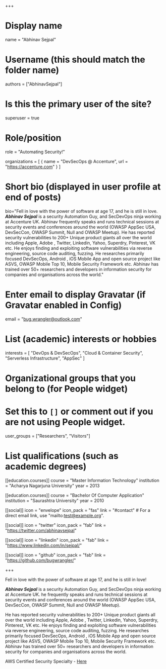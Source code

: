 +++
# Display name
name = "Abhinav Sejpal"

# Username (this should match the folder name)
authors = ["AbhinavSejpal"]

# Is this the primary user of the site?
superuser = true

# Role/position
role = "Automating Security!"

organizations = [ { name = "DevSecOps @ Accenture", url = "https://accenture.com" } ]

# Short bio (displayed in user profile at end of posts)
bio="Fell in love with the power of software at age 17, and he is still in love. ***Abhinav Sejpal*** is a security Automation Guy, and SecDevOps ninja working at  Accenture UK. Abhinav frequently speaks and runs technical sessions at security events and conferences around the world (OWASP AppSec USA, DevSecCon, OWASP Summit, Null and OWASP Meetup). He has reported security vulnerabilities to 200+ Unique product giants all over the world including Apple, Adobe , Twitter, Linkedin, Yahoo, Superdry, Pinterest, VK etc. He enjoys finding and exploiting software vulnerabilities via reverse engineering, source code auditing, fuzzing. He researches primarily focused DevSecOps, Android , iOS Mobile App and open source project like ASVS, OWASP Mobile Top 10, Mobile Security Framework etc. Abhinav has trained over 50+ researchers and developers in information security for companies and organisations across the world."

# Enter email to display Gravatar (if Gravatar enabled in Config)
email = "bug.wrangler@outlook.com"

# List (academic) interests or hobbies
interests = [
  "DevOps & DevSecOps",
  "Cloud & Container Security",
  "Serverless Infrastructure",
  "AppSec"
]

# Organizational groups that you belong to (for People widget)
#   Set this to `[]` or comment out if you are not using People widget.
user_groups = ["Researchers", "Visitors"]

# List qualifications (such as academic degrees)
[[education.courses]]
  course = "Master Information Technology"
  institution = "Acharya Nagarjuna University"
  year = 2013

[[education.courses]]
  course = "Bachelor Of Computer Application"
  institution = "Saurashtra University"
  year = 2010

[[social]]
  icon = "envelope"
  icon_pack = "fas"
  link = "#contact"  # For a direct email link, use "mailto:test@example.org".

[[social]]
  icon = "twitter"
  icon_pack = "fab"
  link = "https://twitter.com/abhinavsejpal"

[[social]]
  icon = "linkedin"
  icon_pack = "fab"
  link = "https://www.linkedin.com/in/sejpal/"

[[social]]
  icon = "github"
  icon_pack = "fab"
  link = "https://github.com/bugwrangler/"


+++

Fell in love with the power of software at age 17, and he is still in love! 

***Abhinav Sejpal*** is a security Automation Guy, and SecDevOps ninja working at  Accenture UK. he frequently speaks and runs technical sessions at security events and conferences around the world (OWASP AppSec USA, DevSecCon, OWASP Summit, Null and OWASP Meetup). 

He has reported security vulnerabilities to 200+ Unique product giants all over the world including Apple, Adobe , Twitter, Linkedin, Yahoo, Superdry, Pinterest, VK etc. He enjoys finding and exploiting software vulnerabilities via reverse engineering, source code auditing, fuzzing. He researches primarily focused DevSecOps, Android , iOS Mobile App and open source project like ASVS, OWASP Mobile Top 10, Mobile Security Framework etc. Abhinav has trained over 50+ researchers and developers in information security for companies and organisations across the world.

AWS Certified Security Specialty - [Here](https://www.youracclaim.com/badges/bd88efc0-91b1-4c19-9cab-22a80a6713a9?source=linked_in_profile)
